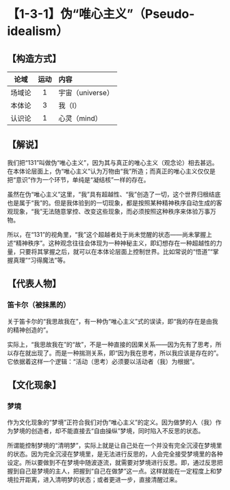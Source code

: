 # 【1-3-1】伪“唯心主义”（Pseudo-idealism）
## 【构造方式】
| 论域 | 运动           | 内容 |
|:----:|:----------------:|:-----|
| 场域论   |1 | 宇宙（universe）   |
| 本体论   | 3|  我（I）  |
| 认识论   | 1|   心灵（mind） |

## 【解说】
我们把“131”叫做伪“唯心主义”，因为其与真正的唯心主义（观念论）相去甚远。在本体论层面上，伪“唯心主义”认为万物由“我”所造；而真正的唯心主义仅仅是把“意识”作为一个环节，单纯是“凝结核”一样的存在。

虽然在伪“唯心主义”这里，“我”具有超越性、“我”创造了一切，这个世界归根结底也是属于“我”的。但是我体验到的一切现象，都是按照某种精神秩序自动生成的客观现象，“我”无法随意掌控、改变这些现象，而必须按照这种秩序来体验万事万物。

所以，在“131”的视角里，“我”这个超越者处于尚未觉醒的状态——尚未掌握上述“精神秩序”。这种观念往往会体现为一种神秘主义，即幻想存在一种超越性的力量，只要将其掌握之后，就可以在本体论层面上控制世界。比如常说的“悟道”“掌握真理”“习得魔法”等。

## 【代表人物】
### 笛卡尔（被抹黑的）
关于笛卡尔的“我思故我在”，有一种伪“唯心主义”式的误读，即“我的存在是由我的精神创造的”。

实际上，“我思故我在”的“故”，不是一种直接的因果关系——因为先有了思考，所以存在就出现了。而是一种揣测关系，即“因为我在思考，所以我应该是存在的”。它依据着这样一个逻辑：“活动（思考）必须要以活动者（我）为根据”。

## 【文化现象】
### 梦境

作为文化现象的“梦境”正符合我们对伪“唯心主义”的定义。因为做梦的人（我）作为梦境的创造者，却不能直接去“自由操纵”梦境，同时陷入不反思的状态。

所谓能控制梦境的“清明梦”，实际上就是让自己处在一个并没有完全沉浸在梦境里的状态。因为完全沉浸在梦境里，是无法进行反思的，人会完全接受梦境里的各种设定。所以要做到不在梦境中随波逐流，就需要对梦境进行反思。即，通过反思把握到自己是梦境的主人，把握到“自己在做梦”这一点。这样就能在一定程度上和梦境拉开距离，进入清明梦的状态；或者更进一步，直接清醒过来。
